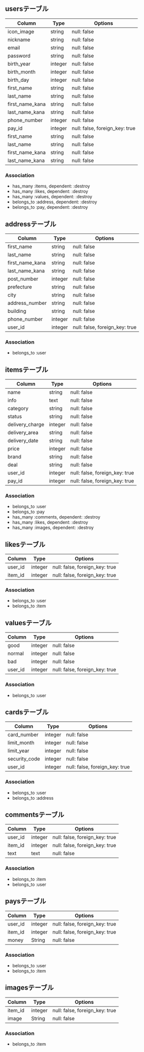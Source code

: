 ## usersテーブル
|Column|Type|Options|
|------|----|-------|
|icon_image|string|null: false|
|nickname|string|null: false|
|email|string|null: false|
|password|string|null: false|
|birth_year|integer|null: false|
|birth_month|integer|null: false|
|birth_day|integer|null: false|
|first_name|string|null: false|
|last_name|string|null: false|
|first_name_kana|string|null: false|
|last_name_kana|string|null: false|
|phone_number|integer|null: false|
|pay_id|integer|null: false, foreign_key: true|
|first_name|string|null: false|
|last_name|string|null: false|
|first_name_kana|string|null: false|
|last_name_kana|string|null: false|
### Association
- has_many :items, dependent: :destroy
- has_many :likes, dependent: :destroy
- has_many :values, dependent: :destroy
- belongs_to :address, dependent: :destroy
- belongs_to :pay, dependent: :destroy
## addressテーブル
|Column|Type|Options|
|------|----|-------|
|first_name|string|null: false|
|last_name|string|null: false|
|first_name_kana|string|null: false|
|last_name_kana|string|null: false|
|post_number|integer|null: false|
|prefecture|string|null: false|
|city|string|null: false|
|address_number|string|null: false|
|building|string|null: false|
|phone_number|integer|null: false|
|user_id|integer|null: false, foreign_key: true|
### Association
- belongs_to :user
## itemsテーブル
|Column|Type|Options|
|------|----|-------|
|name|string|null: false|
|info|text|null: false|
|category|string|null: false|
|status|string|null: false|
|delivery_charge|integer|null: false|
|delivery_area|string|null: false|
|delivery_date|string|null: false|
|price|integer|null: false|
|brand|string|null: false|
|deal|string|null: false|
|user_id|integer|null: false, foreign_key: true|
|pay_id|integer|null: false, foreign_key: true|
### Association
- belongs_to :user
- belongs_to :pay
- has_many :comments, dependent: :destroy
- has_many :likes, dependent: :destroy
- has_many :images, dependent: :destroy
## likesテーブル
|Column|Type|Options|
|------|----|-------|
|user_id|integer|null: false, foreign_key: true|
|item_id|integer|null: false, foreign_key: true|
### Association
- belongs_to :user
- belongs_to :item
## valuesテーブル
|Column|Type|Options|
|------|----|-------|
|good|integer|null: false|
|normal|integer|null: false|
|bad|integer|null: false|
|user_id|integer|null: false, foreign_key: true|
### Association
- belongs_to :user
## cardsテーブル
|Column|Type|Options|
|------|----|-------|
|card_number|integer|null: false|
|limit_month|integer|null: false|
|limit_year|integer|null: false|
|security_code|integer|null: false|
|user_id|integer|null: false, foreign_key: true|
### Association
- belongs_to :user
- belongs_to :address
## commentsテーブル
|Column|Type|Options|
|------|----|-------|
|user_id|integer|null: false, foreign_key: true|
|item_id|integer|null: false, foreign_key: true|
|text|text|null: false|
### Association
- belongs_to :item
- belongs_to :user
## paysテーブル
|Column|Type|Options|
|------|----|-------|
|user_id|integer|null: false, foreign_key: true|
|item_id|integer|null: false, foreign_key: true|
|money|String|null: false|
### Association
- belongs_to :user
- belongs_to :item
## imagesテーブル
|Column|Type|Options|
|------|----|-------|
|item_id|integer|null: false, foreign_key: true|
|image|String|null: false|
### Association
- belongs_to :item